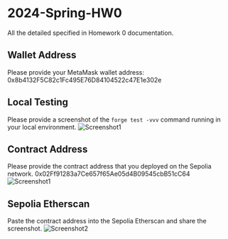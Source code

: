# 2024-Spring-HW0

All the detailed specified in Homework 0 documentation.

## Wallet Address
Please provide your MetaMask wallet address:
0x8b4132F5C82c1Fc495E76D84104522c47E1e302e

## Local Testing
Please provide a screenshot of the `forge test -vvv` command running in your local environment.
![Screenshot1](./hw0/screenshots/screenshot_3)

## Contract Address
Please provide the contract address that you deployed on the Sepolia network.
0x02Ff91283a7Ce657f65Ae05d4B09545cbB51cC64
![Screenshot1](./hw0/screenshots/screenshot_1)

## Sepolia Etherscan
Paste the contract address into the Sepolia Etherscan and share the screenshot.
![Screenshot2](./hw0/screenshots/screenshot_2)
